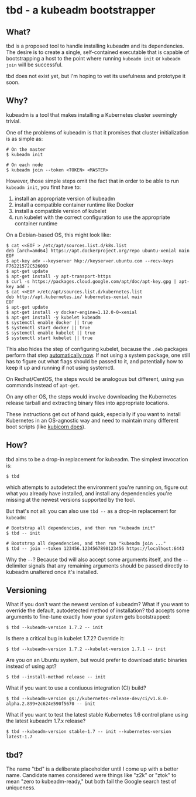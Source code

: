 # tbd - a kubeadm bootstrapper

## What?

tbd is a proposed tool to handle installing kubeadm and its dependencies. The
desire is to create a single, self-contained executable that is capable of
bootstrapping a host to the point where running `kubeadm init` or `kubeadm join`
will be successful.

tbd does not exist yet, but I'm hoping to vet its usefulness and prototype it
soon.

## Why?

kubeadm is a tool that makes installing a Kubernetes cluster seemingly trivial.

One of the problems of kubeadm is that it promises that cluster initialization
is as simple as:

    # On the master
    $ kubeadm init

    # On each node
    $ kubeadm join --token <TOKEN> <MASTER>

However, those simple steps omit the fact that in order to be able to run
`kubeadm init`, you first have to:

  1. install an appropriate version of kubeadm
  2. install a compatible container runtime like Docker
  3. install a compatible version of kubelet
  4. run kubelet with the correct configuration to use the appropriate container
     runtime

On a Debian-based OS, this might look like:

    $ cat <<EOF > /etc/apt/sources.list.d/k8s.list
    deb [arch=amd64] https://apt.dockerproject.org/repo ubuntu-xenial main
    EOF
    $ apt-key adv --keyserver hkp://keyserver.ubuntu.com --recv-keys F76221572C52609D
    $ apt-get update
    $ apt-get install -y apt-transport-https
    $ curl -s https://packages.cloud.google.com/apt/doc/apt-key.gpg | apt-key add -
    $ cat <<EOF >/etc/apt/sources.list.d/kubernetes.list
    deb http://apt.kubernetes.io/ kubernetes-xenial main
    EOF
    $ apt-get update
    $ apt-get install -y docker-engine=1.12.0-0~xenial
    $ apt-get install -y kubelet kubeadm
    $ systemctl enable docker || true
    $ systemctl start docker || true
    $ systemctl enable kubelet || true
    $ systemctl start kubelet || true

This also hides the step of configuring kubelet, because the `.deb` packages
perform that step [automatically
now](https://github.com/kubernetes/release/blob/7b25ad5dfc52e57c9905338b2abac3d13b896d23/debian/xenial/kubeadm/channel/stable/etc/systemd/system/kubelet.service.d/10-kubeadm.conf).
If not using a system package, one still has to figure out what flags should be
passed to it, and potentially how to keep it up and running if not using
systemctl.

On Redhat/CentOS, the steps would be analogous but different, using `yum`
commands instead of `apt-get`.

On any other OS, the steps would involve downloading the Kubernetes release
tarball and extracting binary files into appropriate locations.

These instructions get out of hand quick, especially if you want to install
Kubernetes in an OS-agnostic way and need to maintain many different boot
scripts (like [kubicorn
does](https://github.com/kris-nova/kubicorn/tree/58ccdfb5cd78ee67cc6146179bfa228707a20ef8/bootstrap)).

## How?

tbd aims to be a drop-in replacement for kubeadm. The simplest invocation is:

    $ tbd

which attempts to autodetect the environment you're running on, figure out what
you already have installed, and install any dependencies you're missing at the
newest versions supported by the tool.

But that's not all: you can also use `tbd --` as a drop-in replacement for
`kubeadm`:

    # Bootstrap all dependencies, and then run "kubeadm init"
    $ tbd -- init

    # Bootstrap all dependencies, and then run "kubeadm join ..."
    $ tbd -- join --token 123456.1234567890123456 https://localhost:6443

Why the `--`? Because tbd will also accept some arguments itself, and the `--`
delimiter signals that any remaining arguments should be passed directly to
kubeadm unaltered once it's installed.

## Versioning

What if you don't want the newest version of kubeadm? What if you want to
override the default, autodetected method of installation? tbd accepts some
arguments to fine-tune exactly how your system gets bootstrapped:

    $ tbd --kubeadm-version 1.7.2 -- init

Is there a critical bug in kubelet 1.7.2? Override it:

    $ tbd --kubeadm-version 1.7.2 --kubelet-version 1.7.1 -- init

Are you on an Ubuntu system, but would prefer to download static binaries
instead of using apt?

    $ tbd --install-method release -- init

What if you want to use a contiuous integration (CI) build?

    $ tbd --kubeadm-version gs://kubernetes-release-dev/ci/v1.8.0-alpha.2.899+2c624e590f5670 -- init

What if you want to test the latest stable Kubernetes 1.6 control plane using
the latest kubeadm 1.7.x release?

    $ tbd --kubeadm-version stable-1.7 -- init --kubernetes-version latest-1.7

## tbd?

The name "tbd" is a deliberate placeholder until I come up with a better name.
Candidate names considered were things like "z2k" or "ztok" to mean "zero to
kubeadm-ready," but both fail the Google search test of uniqueness.
